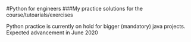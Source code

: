 #Python for engineers
###My practice solutions for the course/tutoarials/exercises

Python practice is currently on hold for bigger (mandatory) java projects. Expected advancement in June 2020